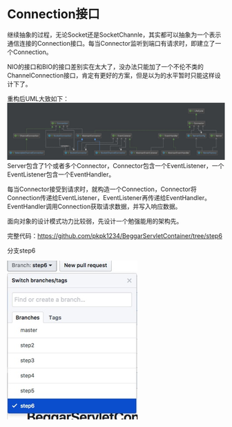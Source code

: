 # Connection接口

继续抽象的过程，无论Socket还是SocketChannle，其实都可以抽象为一个表示通信连接的Connection接口。每当Connector监听到端口有请求时，即建立了一个Connection。

NIO的接口和BIO的接口差别实在太大了，没办法只能加了一个不伦不类的ChannelConnection接口，肯定有更好的方案，但是以为的水平暂时只能这样设计下了。

重构后UML大致如下：![](/assets/UML.jpg)Server包含了1个或者多个Connector，Connector包含一个EventListener，一个EventListener包含一个EventHandler。

每当Connector接受到请求时，就构造一个Connection，Connector将Connection传递给EventListener，EventListener再传递给EventHandler。EventHandler调用Connection获取请求数据，并写入响应数据。

面向对象的设计模式功力比较弱，先设计一个勉强能用的架构先。

完整代码：https://github.com/pkpk1234/BeggarServletContainer/tree/step6

分支step6

![](/assets/git-br-step6.jpg)

